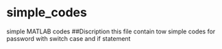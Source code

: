 # simple_codes
simple MATLAB codes
##Discription 
this file contain tow simple codes for password with switch case and if statement 
